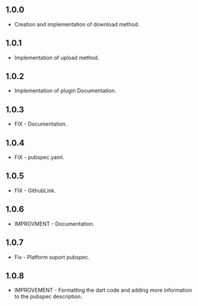 ## 1.0.0

* Creation and implementation of download method.

## 1.0.1

* Implementation of upload method.

## 1.0.2

* Implementation of plugin Documentation.

## 1.0.3

* FIX - Documentation.

## 1.0.4

* FIX - pubspec.yaml.

## 1.0.5

* FIX - GithubLink.

## 1.0.6

* IMPROVMENT - Documentation.

## 1.0.7

* Fix - Platform suport pubspec.

## 1.0.8

* IMPROVEMENT - Formatting the dart code and adding more information to the pubspec description.